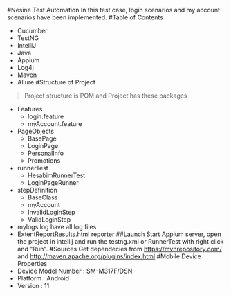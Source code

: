 #Nesine Test Automation
In this test case, login scenarios and my account scenarios have been implemented.
#Table of Contents
- Cucumber
- TestNG
- IntelliJ
- Java
- Appium
- Log4j
- Maven
- Allure
#Structure of Project
> Project structure is POM and Project has these packages
- Features
    - login.feature
    - myAccount.feature
- PageObjects
    - BasePage
    - LoginPage
    - PersonalInfo
    - Promotions
- runnerTest
    - HesabimRunnerTest
    - LoginPageRunner
- stepDefinition
    - BaseClass
    - myAccount
    - InvalidLoginStep
    - ValidLoginStep
- mylogs.log have all log files
- ExtentReportResults.html reporter
##Launch
Start Appium server, open the project in intellij and run the testng.xml or RunnerTest with right click and "Run".
#Sources
Get dependecies from  https://mvnrepository.com/ and http://maven.apache.org/plugins/index.html
#Mobile Device Properties
- Device Model Number : SM-M317F/DSN
- Platform : Android
- Version : 11
